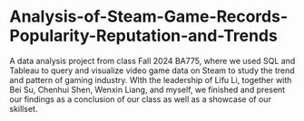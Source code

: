 # Analysis-of-Steam-Game-Records-Popularity-Reputation-and-Trends
A data analysis project from class Fall 2024 BA775, where we used SQL and Tableau to query and visualize video game data on Steam to study the trend and pattern of gaming industry. 
WIth the leadership of Lifu Li, together with Bei Su, Chenhui Shen, Wenxin Liang, and myself, we finished and present our findings as a conclusion of our class as well as a showcase of our skillset. 
